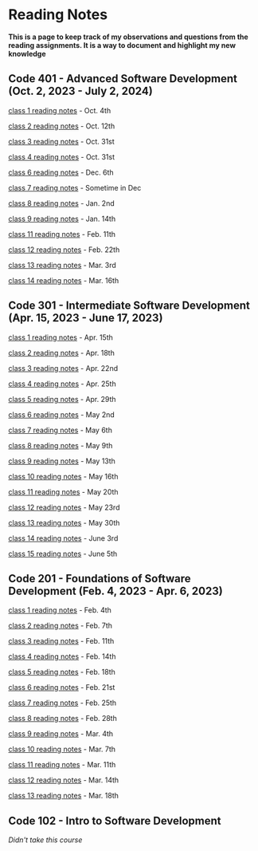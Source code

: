 # Reading Notes

**This is a page to keep track of my observations and questions from the reading assignments. It is a way to document and highlight my new knowledge**

## Code 401 - Advanced Software Development (Oct. 2, 2023 - July 2, 2024)

<!-- [pre work (SQL)](/code-401/401-SQL.md) - Sep 16th

[pre work (terminal)](/code-401/terminal.md) - Sep 18th

[pre work (growth mindset)](/code-401/the-growth-mindset.md) - Sep. 30th -->

[class 1 reading notes](/code-401/class-01.md) - Oct. 4th

[class 2 reading notes](/code-401/class-02.md) - Oct. 12th

[class 3 reading notes](/code-401/class-03.md) - Oct. 31st

[class 4 reading notes](/code-401/class-04.md) - Oct. 31st

[class 6 reading notes](/code-401/class-06.md) - Dec. 6th

[class 7 reading notes](/code-401/class-07.md) - Sometime in Dec

[class 8 reading notes](/code-401/class-08.md) - Jan. 2nd

[class 9 reading notes](/code-401/class-09.md) - Jan. 14th

[class 11 reading notes](/code-401/class-11.md) - Feb. 11th

[class 12 reading notes](/code-401/class-12.md) - Feb. 22th

[class 13 reading notes](/code-401/class-13.md) - Mar. 3rd

[class 14 reading notes](/code-401/class-14.md) - Mar. 16th

## Code 301 - Intermediate Software Development (Apr. 15, 2023 - June 17, 2023)

[class 1 reading notes](/code-301/301-class-01.md) - Apr. 15th

[class 2 reading notes](/code-301/301-class-02.md) - Apr. 18th

[class 3 reading notes](/code-301/301-class-03.md) - Apr. 22nd

[class 4 reading notes](/code-301/301-class-04.md) - Apr. 25th

[class 5 reading notes](/code-301/301-class-05.md) - Apr. 29th

[class 6 reading notes](/code-301/301-class-06.md) - May 2nd

[class 7 reading notes](/code-301/301-class-07.md) - May 6th

[class 8 reading notes](/code-301/301-class-08.md) - May 9th

[class 9 reading notes](/code-301/301-class-09.md) - May 13th

[class 10 reading notes](/code-301/301-class-10.md) - May 16th

[class 11 reading notes](/code-301/301-class-11.md) - May 20th

[class 12 reading notes](/code-301/301-class-12.md) - May 23rd

[class 13 reading notes](/code-301/301-class-13.md) - May 30th

[class 14 reading notes](/code-301/301-class-14.md) - June 3rd

[class 15 reading notes](/code-301/301-class-15.md) - June 5th

## Code 201 - Foundations of Software Development (Feb. 4, 2023 - Apr. 6, 2023)

[class 1 reading notes](/code-201/class-01.md) - Feb. 4th

[class 2 reading notes](/code-201/class-02.md) - Feb. 7th

[class 3 reading notes](/code-201/class-03.md) - Feb. 11th

[class 4 reading notes](/code-201/class-04.md) - Feb. 14th

[class 5 reading notes](/code-201/class-05.md) - Feb. 18th

[class 6 reading notes](/code-201/class-06.md) - Feb. 21st

[class 7 reading notes](/code-201/class-07.md) - Feb. 25th

[class 8 reading notes](/code-201/class-08.md) - Feb. 28th

[class 9 reading notes](/code-201/class-09.md) - Mar. 4th

[class 10 reading notes](/code-201/class-10.md) - Mar. 7th

[class 11 reading notes](/code-201/class-11.md) - Mar. 11th

[class 12 reading notes](/code-201/class-12.md) - Mar. 14th

[class 13 reading notes](/code-201/class-13.md) - Mar. 18th

## Code 102 - Intro to Software Development

*Didn't take this course*